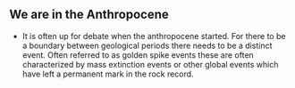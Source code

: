 ## We are in the Anthropocene
- It is often up for debate when the anthropocene started. For there to be a boundary between geological periods there needs to be a distinct event. Often referred to as golden spike events these are often characterized by mass extinction events or other global events which have left a permanent mark in the rock record. 
